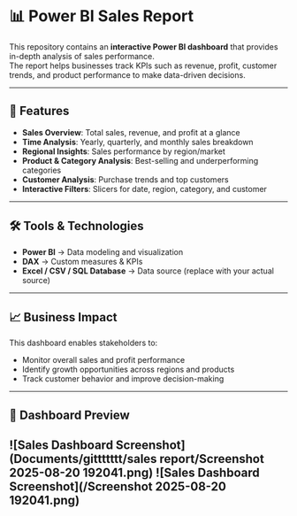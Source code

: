 # 📊 Power BI Sales Report

This repository contains an **interactive Power BI dashboard** that provides in-depth analysis of sales performance.  
The report helps businesses track KPIs such as revenue, profit, customer trends, and product performance to make data-driven decisions.  

---

## 🚀 Features
- **Sales Overview**: Total sales, revenue, and profit at a glance  
- **Time Analysis**: Yearly, quarterly, and monthly sales breakdown  
- **Regional Insights**: Sales performance by region/market  
- **Product & Category Analysis**: Best-selling and underperforming categories  
- **Customer Analysis**: Purchase trends and top customers  
- **Interactive Filters**: Slicers for date, region, category, and customer  

---

## 🛠️ Tools & Technologies
- **Power BI** → Data modeling and visualization  
- **DAX** → Custom measures & KPIs  
- **Excel / CSV / SQL Database** → Data source (replace with your actual source)  

---

## 📈 Business Impact
This dashboard enables stakeholders to:
- Monitor overall sales and profit performance  
- Identify growth opportunities across regions and products  
- Track customer behavior and improve decision-making  

---

## 📸 Dashboard Preview
![Sales Dashboard Screenshot](Documents/gittttttt/sales report/Screenshot 2025-08-20 192041.png)
![Sales Dashboard Screenshot](/Screenshot 2025-08-20 192041.png)
---

